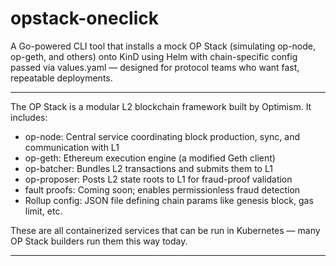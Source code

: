 # opstack-oneclick
A Go-powered CLI tool that installs a mock OP Stack (simulating op-node, op-geth, and others) onto KinD using Helm with chain-specific config passed via values.yaml — designed for protocol teams who want fast, repeatable deployments.

---

The OP Stack is a modular L2 blockchain framework built by Optimism. It includes:

- op-node: Central service coordinating block production, sync, and communication with L1
- op-geth: Ethereum execution engine (a modified Geth client)
- op-batcher: Bundles L2 transactions and submits them to L1
- op-proposer: Posts L2 state roots to L1 for fraud-proof validation
- fault proofs: Coming soon; enables permissionless fraud detection
- Rollup config: JSON file defining chain params like genesis block, gas limit, etc.

These are all containerized services that can be run in Kubernetes — many OP Stack builders run them this way today.

---

